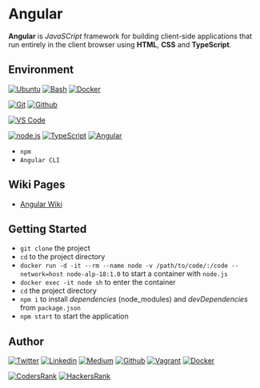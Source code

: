 # Angular

**Angular** is *JavaSCript* framework for building client-side applications that run entirely in the client browser using **HTML**, **CSS** and **TypeScript**.

## Environment

[![Ubuntu](https://img.shields.io/static/v1?label=&message=Ubuntu&color=E95420&logo=Ubuntu&logoColor=E95420&labelColor=2F333A)](https://ubuntu.com/)<!-- ubuntu -->
[![Bash](https://img.shields.io/static/v1?label=&message=GNU%20Bash&color=4EAA25&logo=GNU%20Bash&logoColor=4EAA25&labelColor=2F333A)](https://www.gnu.org/software/bash/)<!-- bash -->
[![Docker](https://img.shields.io/static/v1?label=&message=Docker&color=2496ED&logo=Docker&labelColor=2F333A)](https://hub.docker.com)<!-- docker -->

[![Git](https://img.shields.io/static/v1?label=&message=Git&color=F05032&logo=Git&logoColor=F05032&labelColor=2F333A)](https://git-scm.com/)<!-- git -->
[![Github](https://img.shields.io/static/v1?label=&message=GitHub&color=181717&logo=GitHub&logoColor=f2f2f2&labelColor=2F333A)](https://github.com)<!-- github -->

[![VS Code](https://img.shields.io/static/v1?label=&message=Visual%20Studio%20Code&color=007ACC&logo=Visual%20Studio%20Code&logoColor=007ACC&labelColor=2F333A)](https://code.visualstudio.com/)<!-- vs code -->

[![node.js](https://img.shields.io/static/v1?label=&message=Node.js&color=339933&logo=Node.js&logoColor=339933&labelColor=F5F5F5)](https://nodejs.org/en/)<!-- Node.js -->
[![TypeScript](https://img.shields.io/static/v1?label=&message=TypeScript&color=3178C6&logo=TypeScript&logoColor=3178C6&labelColor=2F333A)](https://www.typescriptlang.org/)<!-- TS -->
[![Angular](https://img.shields.io/static/v1?label=&message=AngularJS&color=E23237&logo=AngularJS&logoColor=E23237&labelColor=F5F5F5)](https://angularjs.org/)<!-- Angular.js -->

- `npm`
- `Angular CLI`

## Wiki Pages

- [Angular Wiki](https://github.com/ralexrivero/Angular/wiki)

## Getting Started

- `git clone` the project
- `cd` to the project directory
- `docker run -d -it --rm --name node -v /path/to/code/:/code --network=host node-alp-18:1.0` to start a container with `node.js`
- `docker exec -it node sh` to enter the container
- `cd` the project directory
- `npm i` to install *dependencies* (node_modules) and *devDependencies* from `package.json`
- `npm start` to start the application

## Author

[![Twitter](https://img.shields.io/twitter/follow/ralex_uy?style=social)](https://twitter.com/ralex_uy) <!-- twitter -->
[![Linkedin](https://img.shields.io/badge/LinkedIn-+28K-blue?style=social&logo=linkedin)](https://www.linkedin.com/in/ronald-rivero/) <!-- linkedin -->
[![Medium](https://img.shields.io/static/v1?label=&message=Medium&color=000000&logo=Medium&logoColor=000000&labelColor=888888)](https://medium.com/@ralexrivero)<!-- medium -->
[![Github](https://img.shields.io/github/followers/ralexrivero?style=social)](https://github.com/ralexrivero/) <!-- github -->
[![Vagrant](https://img.shields.io/static/v1?label=&message=Vagrant%20Profile&color=1868F2&logo=vagrant&labelColor=2F333A)](https://app.vagrantup.com/ralexrivero) <!-- vagrant -->
[![Docker](https://img.shields.io/static/v1?label=&message=Docker%20Profile&color=2496ED&logo=Docker&labelColor=2F333A)](https://hub.docker.com/u/ralexrivero) <!-- docker -->

[![CodersRank](https://img.shields.io/static/v1?label=&message=Coders%20Rank&color=67A4AC&logo=CodersRank&logoColor=67A4AC&labelColor=2F333A)](https://profile.codersrank.io/user/ralexrivero) <!-- codersrank -->
[![HackersRank](https://img.shields.io/static/v1?label=&message=Hacker%20Rank&color=00EA64&logo=HackerRank&logoColor=00EA64&labelColor=2F333A)](https://www.hackerrank.com/ralexrivero) <!-- hackerrank -->
<!-- Behance -->
<!-- website -->